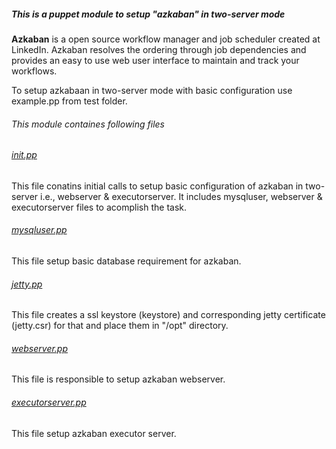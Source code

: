 ##### This is a puppet module to setup "azkaban" in two-server mode

**Azkaban** is a open source workflow manager and  job scheduler created at LinkedIn. Azkaban resolves the ordering through job dependencies and provides an easy to use web user interface to maintain and track your workflows.

To setup azkabaan in two-server mode with basic configuration use example.pp from test folder.

###### This module containes following files 

###### *[init.pp](https://github.com/OpsTree/Puppet/blob/saurabh/modules/azkaban/manifests/init.pp)*

This file conatins initial calls to setup basic configuration of azkaban in two-server i.e., webserver & executorserver. It includes mysqluser, webserver & executorserver files to acomplish the task.

###### *[mysqluser.pp](https://github.com/OpsTree/Puppet/blob/saurabh/modules/azkaban/manifests/mysqluser.pp)*

This file setup basic database requirement for azkaban.

###### *[jetty.pp](https://github.com/OpsTree/Puppet/blob/saurabh/modules/azkaban/manifests/jetty.pp)*

This file creates a ssl keystore (keystore) and corresponding jetty certificate (jetty.csr) for that and place them in "/opt" directory.

###### *[webserver.pp](https://github.com/OpsTree/Puppet/blob/saurabh/modules/azkaban/manifests/webserver.pp)*

This file is responsible to setup azkaban webserver.

###### *[executorserver.pp](https://github.com/OpsTree/Puppet/blob/saurabh/modules/azkaban/manifests/executorserver.pp)*

This file setup azkaban executor server.
